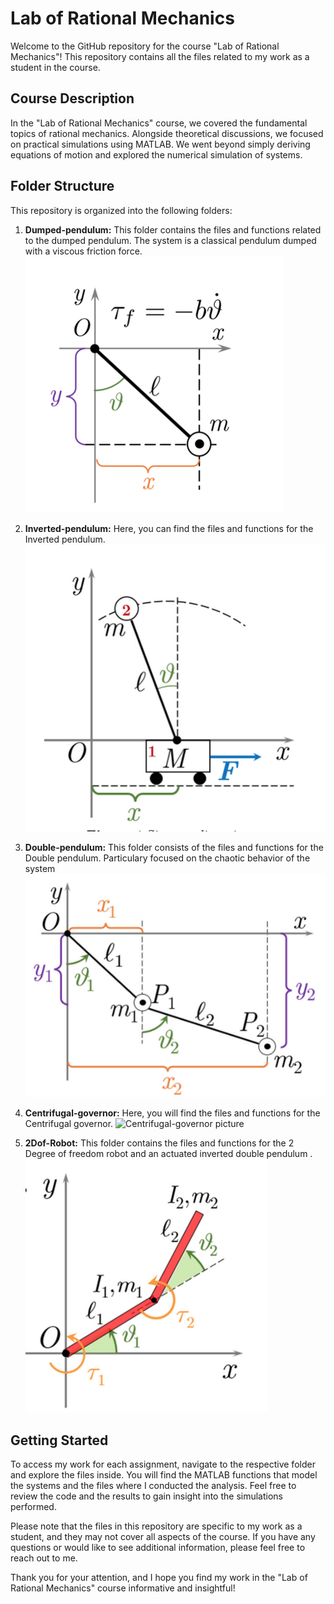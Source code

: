 # Lab of Rational Mechanics

Welcome to the GitHub repository for the course "Lab of Rational Mechanics"! This repository contains all the files related to my work as a student in the course.

## Course Description

In the "Lab of Rational Mechanics" course, we covered the fundamental topics of rational mechanics. Alongside theoretical discussions, we focused on practical simulations using MATLAB. We went beyond simply deriving equations of motion and explored the numerical simulation of systems.

## Folder Structure

This repository is organized into the following folders:

1. **Dumped-pendulum:** This folder contains the files and functions related to the dumped pendulum. The system is a classical pendulum dumped with a viscous friction force. 
![Dumped pendulum picture](Dumped-pendulum/Dumped-pendulum.png)

2. **Inverted-pendulum:** Here, you can find the files and functions for the Inverted pendulum.
![Inverted pendulum picture](Inverted-pendulum/Inverted-pendulum.png)

3. **Double-pendulum:** This folder consists of the files and functions for the Double pendulum. Particulary focused on the chaotic behavior of the system
 ![Double pendulum picture](Double-pendulum/Double-pendulum.png)

4. **Centrifugal-governor:** Here, you will find the files and functions for the Centrifugal governor. 
![Centrifugal-governor picture](Centrifugal-governor/Centrifugal-governor.png)


5. **2Dof-Robot:** This folder contains the files and functions for the 2 Degree of freedom robot and an actuated inverted double pendulum . 
![2Dof robot picture](2Dof-Robot/2Dof-Robot.png)
## Getting Started

To access my work for each assignment, navigate to the respective folder and explore the files inside. You will find the MATLAB functions that model the systems and the files where I conducted the analysis. Feel free to review the code and the results to gain insight into the simulations performed.

Please note that the files in this repository are specific to my work as a student, and they may not cover all aspects of the course. If you have any questions or would like to see additional information, please feel free to reach out to me.

Thank you for your attention, and I hope you find my work in the "Lab of Rational Mechanics" course informative and insightful!
